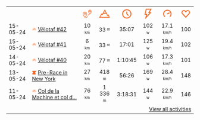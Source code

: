 <table>
    <tr>
        <th></th>
        <th></th>
        <th align="center"><img src="https://raw.githubusercontent.com/robiningelbrecht/strava-activities/master/public/distance.svg" width="30" alt="distance" title="distance"/></th>
        <th align="center"><img src="https://raw.githubusercontent.com/robiningelbrecht/strava-activities/master/public/elevation.svg" width="30" alt="elevation" title="elevation"/></th>
        <th align="center"><img src="https://raw.githubusercontent.com/robiningelbrecht/strava-activities/master/public/time.svg" width="30" alt="time" title="time"/></th>
        <th align="center"><img src="https://raw.githubusercontent.com/robiningelbrecht/strava-activities/master/public/average-watt.svg" width="30" alt="average watts" title="average watts"/></th>
        <th align="center"><img src="https://raw.githubusercontent.com/robiningelbrecht/strava-activities/master/public/average-speed.svg" width="30" alt="average speed" title="average speed"/></th>
        <th align="center"><img src="https://raw.githubusercontent.com/robiningelbrecht/strava-activities/master/public/heart-rate.svg" width="30" alt="average heart rate" title="average heart rate"/></th>
    </tr>
            <tr>
            <td>15-05-24</td>
            <td>
                <img src="https://raw.githubusercontent.com/robiningelbrecht/strava-activities/master/public/activity-ride.svg" width="12" alt="Vélotaf #42" title="Vélotaf #42"/>
<a href="https://www.strava.com/activities/11417717497" title="Kcal: 207 | Gear: None ">Vélotaf #42</a>
            </td>
            <td align="center">10 <sup><sub>km</sub></sup></td>
            <td align="center">33 <sup><sub>m</sub></sup></td>
            <td align="center">35:07</td>
            <td align="center">102 <sup><sub>w</sub></sup></td>
            <td align="center">17.1 <sup><sub>km/h</sub></sup></td>
            <td align="center">100</td>
        </tr>
            <tr>
            <td>15-05-24</td>
            <td>
                <img src="https://raw.githubusercontent.com/robiningelbrecht/strava-activities/master/public/activity-ride.svg" width="12" alt="Vélotaf #41" title="Vélotaf #41"/>
<a href="https://www.strava.com/activities/11414910935" title="Kcal: 108 | Gear: None ">Vélotaf #41</a>
            </td>
            <td align="center">6 <sup><sub>km</sub></sup></td>
            <td align="center">33 <sup><sub>m</sub></sup></td>
            <td align="center">17:01</td>
            <td align="center">125 <sup><sub>w</sub></sup></td>
            <td align="center">19.4 <sup><sub>km/h</sub></sup></td>
            <td align="center">102</td>
        </tr>
            <tr>
            <td>14-05-24</td>
            <td>
                <img src="https://raw.githubusercontent.com/robiningelbrecht/strava-activities/master/public/activity-ride.svg" width="12" alt="Vélotaf #40" title="Vélotaf #40"/>
<a href="https://www.strava.com/activities/11408959238" title="Kcal: 403 | Gear: None ">Vélotaf #40</a>
            </td>
            <td align="center">20 <sup><sub>km</sub></sup></td>
            <td align="center">77 <sup><sub>m</sub></sup></td>
            <td align="center">1:10:45</td>
            <td align="center">106 <sup><sub>w</sub></sup></td>
            <td align="center">17.3 <sup><sub>km/h</sub></sup></td>
            <td align="center">101</td>
        </tr>
            <tr>
            <td>13-05-24</td>
            <td>
                                <img src="https://raw.githubusercontent.com/robiningelbrecht/strava-activities/master/public/activity-virtual-ride-zwift.svg" width="12" alt="Pre-Race in New York" title="Pre-Race in New York"/>
<a href="https://www.strava.com/activities/11399979538" title="Kcal: 544 | Gear: None ">Pre-Race in New York</a>
            </td>
            <td align="center">27 <sup><sub>km</sub></sup></td>
            <td align="center">418 <sup><sub>m</sub></sup></td>
            <td align="center">56:26</td>
            <td align="center">169 <sup><sub>w</sub></sup></td>
            <td align="center">28.4 <sup><sub>km/h</sub></sup></td>
            <td align="center">148</td>
        </tr>
            <tr>
            <td>11-05-24</td>
            <td>
                <img src="https://raw.githubusercontent.com/robiningelbrecht/strava-activities/master/public/activity-ride.svg" width="12" alt="Col de la Machine et col de Carri" title="Col de la Machine et col de Carri"/>
<a href="https://www.strava.com/activities/11383424437" title="Kcal: 2188 | Gear: None ">Col de la Machine et col d...</a>
            </td>
            <td align="center">76 <sup><sub>km</sub></sup></td>
            <td align="center">1 336 <sup><sub>m</sub></sup></td>
            <td align="center">3:18:31</td>
            <td align="center">144 <sup><sub>w</sub></sup></td>
            <td align="center">22.9 <sup><sub>km/h</sub></sup></td>
            <td align="center">146</td>
        </tr>
                <tr>
            <td colspan="8" align="right"><a href="https://github.com/robiningelbrecht/strava-activities#activities">View all activities</a></td>
        </tr>
    </table>
